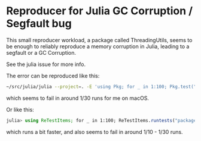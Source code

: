 # Reproducer for Julia GC Corruption / Segfault bug

This small reproducer workload, a package called ThreadingUtils, seems to be enough to
reliably reproduce a memory corruption in Julia, leading to a segfault or a GC Corruption.

See the julia issue for more info.

The error can be reproduced like this:
```bash
~/src/julia/julia --project=. -E 'using Pkg; for _ in 1:100; Pkg.test("ThreadingUtils", julia_args=["-t4,1", "--gcthreads=1"]); end'
```
which seems to fail in around 1/30 runs for me on macOS.

Or like this:
```julia
julia> using ReTestItems; for _ in 1:100; ReTestItems.runtests("packages/ThreadingUtils/test", name="@spawn_interactive_periodic_task"); end
```
which runs a bit faster, and also seems to fail in around 1/10 - 1/30 runs.
